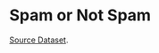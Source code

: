 # Spam or Not Spam
[Source Dataset](https://www.kaggle.com/datasets/ozlerhakan/spam-or-not-spam-dataset).
